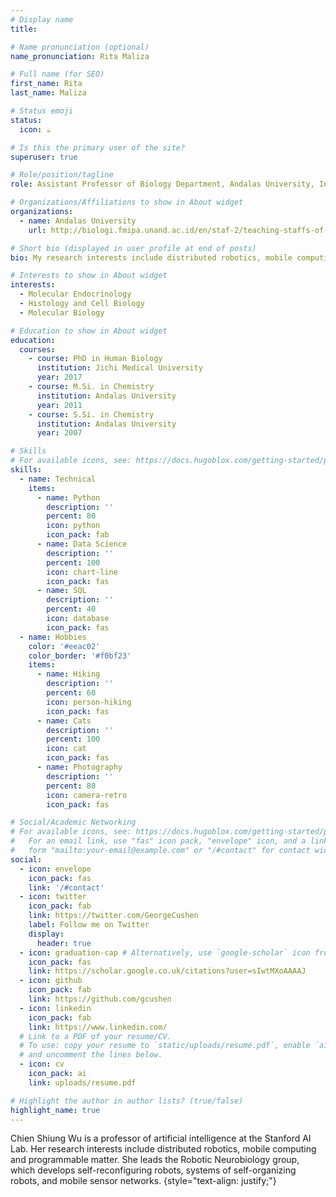 ```yaml
---
# Display name
title: 

# Name pronunciation (optional)
name_pronunciation: Rita Maliza

# Full name (for SEO)
first_name: Rita
last_name: Maliza

# Status emoji
status:
  icon: ☕️

# Is this the primary user of the site?
superuser: true

# Role/position/tagline
role: Assistant Professor of Biology Department, Andalas University, Indonesia

# Organizations/Affiliations to show in About widget
organizations:
  - name: Andalas University
    url: http://biologi.fmipa.unand.ac.id/en/staf-2/teaching-staffs-of-master-study-program/384-rita-maliza-s2

# Short bio (displayed in user profile at end of posts)
bio: My research interests include distributed robotics, mobile computing and programmable matter.

# Interests to show in About widget
interests:
  - Molecular Endocrinology
  - Histology and Cell Biology
  - Molecular Biology

# Education to show in About widget
education:
  courses:
    - course: PhD in Human Biology
      institution: Jichi Medical University
      year: 2017
    - course: M.Si. in Chemistry
      institution: Andalas University
      year: 2011
    - course: S.Si. in Chemistry
      institution: Andalas University
      year: 2007

# Skills
# For available icons, see: https://docs.hugoblox.com/getting-started/page-builder/#icons
skills:
  - name: Technical
    items:
      - name: Python
        description: ''
        percent: 80
        icon: python
        icon_pack: fab
      - name: Data Science
        description: ''
        percent: 100
        icon: chart-line
        icon_pack: fas
      - name: SQL
        description: ''
        percent: 40
        icon: database
        icon_pack: fas
  - name: Hobbies
    color: '#eeac02'
    color_border: '#f0bf23'
    items:
      - name: Hiking
        description: ''
        percent: 60
        icon: person-hiking
        icon_pack: fas
      - name: Cats
        description: ''
        percent: 100
        icon: cat
        icon_pack: fas
      - name: Photography
        description: ''
        percent: 80
        icon: camera-retro
        icon_pack: fas

# Social/Academic Networking
# For available icons, see: https://docs.hugoblox.com/getting-started/page-builder/#icons
#   For an email link, use "fas" icon pack, "envelope" icon, and a link in the
#   form "mailto:your-email@example.com" or "/#contact" for contact widget.
social:
  - icon: envelope
    icon_pack: fas
    link: '/#contact'
  - icon: twitter
    icon_pack: fab
    link: https://twitter.com/GeorgeCushen
    label: Follow me on Twitter
    display:
      header: true
  - icon: graduation-cap # Alternatively, use `google-scholar` icon from `ai` icon pack
    icon_pack: fas
    link: https://scholar.google.co.uk/citations?user=sIwtMXoAAAAJ
  - icon: github
    icon_pack: fab
    link: https://github.com/gcushen
  - icon: linkedin
    icon_pack: fab
    link: https://www.linkedin.com/
  # Link to a PDF of your resume/CV.
  # To use: copy your resume to `static/uploads/resume.pdf`, enable `ai` icons in `params.yaml`,
  # and uncomment the lines below.
  - icon: cv
    icon_pack: ai
    link: uploads/resume.pdf

# Highlight the author in author lists? (true/false)
highlight_name: true
---
```


Chien Shiung Wu is a professor of artificial intelligence at the Stanford AI Lab. Her research interests include distributed robotics, mobile computing and programmable matter. She leads the Robotic Neurobiology group, which develops self-reconfiguring robots, systems of self-organizing robots, and mobile sensor networks.
{style="text-align: justify;"}
